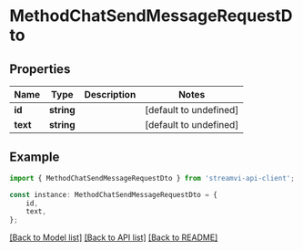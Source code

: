 # MethodChatSendMessageRequestDto


## Properties

Name | Type | Description | Notes
------------ | ------------- | ------------- | -------------
**id** | **string** |  | [default to undefined]
**text** | **string** |  | [default to undefined]

## Example

```typescript
import { MethodChatSendMessageRequestDto } from 'streamvi-api-client';

const instance: MethodChatSendMessageRequestDto = {
    id,
    text,
};
```

[[Back to Model list]](../README.md#documentation-for-models) [[Back to API list]](../README.md#documentation-for-api-endpoints) [[Back to README]](../README.md)
